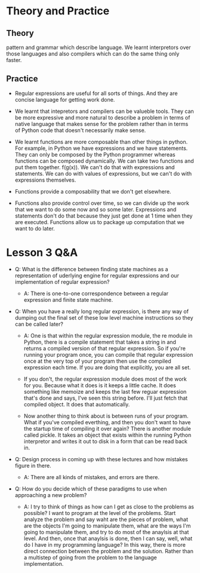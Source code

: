 # Theory and Practice

## Theory

pattern and grammar which describe language.
We learnt interpretors over those languages and also compilers which can do the same thing
only faster.

## Practice

* Regular expressions are useful for all sorts of things. And they are concise language for getting work done.

* We learnt that intepretors and compilers can be valueble tools. They can be more expressive and more natural to describe a problem in terms of native language that makes sense for the problem rather than in terms of Python code that doesn't necessarily make sense.

* We learnt functions are more composable than other things in python. For example, in Python we have expressions and we have statements. They can only be composed by the Python programmer whereas functions can be composed dynamically. We can take two functions and put them together. f(g(x)). We can't do that with expressions and statements. We can do with values of expressions, but we can't do with expressions themselves.

* Functions provide a composability that we don't get elsewhere.

* Functions also provide control over time, so we can divide up the work that we want to do some now and so some later. Expressions and statements don't do that because they just get done at 1 time when they are executed. Functions allow us to package up computation that we want to do later.

# Lesson 3 Q&A

* Q: What is the difference between finding state machines as a representation of uderlying engine for regular expressions and our implementation of regular expression?

  * A: There is one-to-one correspondence between a regular expression and finite state machine.

* Q: When you have a really long regular expression, is there any way of dumping out the final set of these low level machine instructions so they can be called later?
  
  * A: One is that within the regular expression module, the re module in Python, there is a compile statement that takes a string in and returns a compiled version of that regular expression. So if you're running your program once, you can compile that regular expression once at the very top of your program then use the compiled expression each time. If you are doing that explicitly, you are all set.

  * If you don't, the regular expression module does most of the work for you. Because what it does is it keeps a little cache. It does something like memoize and keeps the last few reguar expression that's done and says, I've seen this string before. I'll just fetch that compiled object. It does that automatically.

  * Now another thing to think about is between runs of your program. What if you've compiled everthing, and then you don't want to have the startup time of compiling it over again? There is another module called pickle. It takes an object that exists within the running Python interpretor and writes it out to disk in a form that can be read back in.

* Q: Design process in coming up with these lectures and how mistakes figure in there.

  * A: There are all kinds of mistakes, and errors are there.

* Q: How do you decide which of these paradigms to use when approaching a new problem?

  * A: I try to think of things as how can I get as close to the problems as possible? I want to program at the level of the problems. Start analyze the problem and say waht are the pieces of problem, what are the objects I'm going to manipulate them, what are the ways I'm going to manipulate them, and try to do most of the anaylsis at that level. And then, once that anaylsis is done, then I can say, well, what do I have in my programming language? In this way, there is more direct connection between the problem and the solution. Rather than a multistep of going from the problem to the language implementation.
